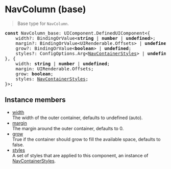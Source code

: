 # NavColumn (base)

> Base type for `NavColumn`.

<pre class="docgen_signature"><b>const</b> NavColumn_base: UIComponent.DefinedUIComponent&lt;{<br>    width?: BindingOrValue&lt;<b>string</b> | <b>number</b> | <b>undefined</b>&gt;;<br>    margin?: BindingOrValue&lt;UIRenderable.Offsets&gt; | <b>undefined</b>;<br>    grow?: BindingOrValue&lt;<b>boolean</b>&gt; | <b>undefined</b>;<br>    styles?: ConfigOptions.Arg&lt;<a href="NavContainerStyles.md">NavContainerStyles</a>&gt; | <b>undefined</b>;<br>}, {<br>    width: <b>string</b> | <b>number</b> | <b>undefined</b>;<br>    margin: UIRenderable.Offsets;<br>    grow: <b>boolean</b>;<br>    styles: <a href="NavContainerStyles.md">NavContainerStyles</a>;<br>}&gt;;</pre>

## Instance members

- [<!--{ref:property}-->width](NavColumn_base_width.md) \
    The width of the outer container, defaults to undefined (auto).
- [<!--{ref:property}-->margin](NavColumn_base_margin.md) \
    The margin around the outer container, defaults to 0.
- [<!--{ref:property}-->grow](NavColumn_base_grow.md) \
    True if the container should grow to fill the available space, defaults to false.
- [<!--{ref:property}-->styles](NavColumn_base_styles.md) \
    A set of styles that are applied to this component, an instance of [NavContainerStyles](NavContainerStyles.md).
